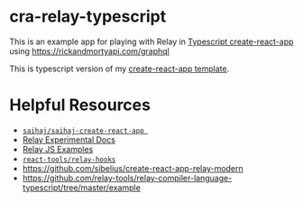 # cra-relay-typescript

This is an example app for playing with Relay in [Typescript create-react-app](https://create-react-app.dev)
using https://rickandmortyapi.com/graphql

This is typescript version of my [create-react-app template](https://github.com/saihaj/saihaj-create-react-app).


# Helpful Resources
* [`saihaj/saihaj-create-react-app
`](https://github.com/saihaj/saihaj-create-react-app#helpful-resources)
* [Relay Experimental Docs](https://relay.dev/docs/en/experimental/step-by-step)
* [Relay JS Examples](https://github.com/relayjs/relay-examples/blob/master/issue-tracker/package.json)
* [`react-tools/relay-hooks`](https://github.com/relay-tools/relay-hooks)
* https://github.com/sibelius/create-react-app-relay-modern
* https://github.com/relay-tools/relay-compiler-language-typescript/tree/master/example
